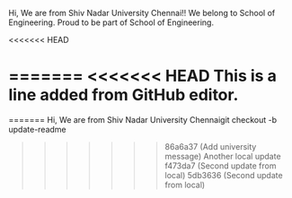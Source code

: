
Hi, We are from Shiv Nadar University Chennai!!
We belong to School of Engineering.
Proud to be part of School of Engineering.

<<<<<<< HEAD

=======
<<<<<<< HEAD
This is a line added from GitHub editor.
=======
=======
Hi, We are from Shiv Nadar University Chennaigit checkout -b update-readme
>>>>>>> 86a6a37 (Add university message)
Another local update
>>>>>>> f473da7 (Second update from local)
>>>>>>> 5db3636 (Second update from local)

